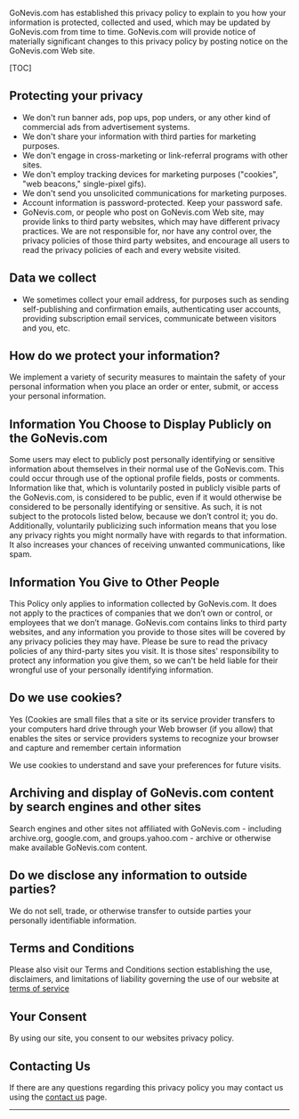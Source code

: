  GoNevis.com has established this privacy policy to explain to you how your
information is protected, collected and used, which may be updated by
GoNevis.com from time to time. GoNevis.com will provide notice of
materially significant changes to this privacy policy by posting notice
on the GoNevis.com Web site.

[TOC]


## Protecting your privacy

* We don't run banner ads, pop ups, pop unders, or any other kind of
commercial ads from advertisement systems.
* We don't share your information with third parties for marketing
purposes.
* We don't engage in cross-marketing or link-referral programs with other
sites.
* We don't employ tracking devices for marketing purposes ("cookies",
"web beacons," single-pixel gifs).
* We don't send you unsolicited communications for marketing purposes.
* Account information is password-protected. Keep your password safe.
* GoNevis.com, or people who post on GoNevis.com Web site, may provide links to third
party websites, which may have different privacy practices. We are not
responsible for, nor have any control over, the privacy policies of those
third party websites, and encourage all users to read the privacy
policies of each and every website visited.

## Data we collect

* We sometimes collect your email address, for purposes such as sending
self-publishing and confirmation emails, authenticating user accounts,
providing subscription email services, communicate between visitors and
you, etc.


## How do we protect your information?

 We implement a variety of security measures to maintain the safety of
your personal information when you place an order or enter, submit, or
access your personal information.

## Information You Choose to Display Publicly on the GoNevis.com

 Some users may elect to publicly post personally identifying or sensitive
information about themselves in their normal use of the GoNevis.com. This
could occur through use of the optional profile fields, posts or
comments. Information like that, which is voluntarily posted in publicly
visible parts of the GoNevis.com, is considered to be public, even if it
would otherwise be considered to be personally identifying or sensitive.
As such, it is not subject to the protocols listed below, because we
don’t control it; you do. Additionally, voluntarily publicizing such
information means that you lose any privacy rights you might normally
have with regards to that information. It also increases your chances of
receiving unwanted communications, like spam.

## Information You Give to Other People

 This Policy only applies to information collected by GoNevis.com. It
does not apply to the practices of companies that we don’t own or
control, or employees that we don’t manage. GoNevis.com contains links to
third party websites, and any information you provide to those sites will
be covered by any privacy policies they may have. Please be sure to read
the privacy policies of any third-party sites you visit. It is those
sites' responsibility to protect any information you give them, so we
can't be held liable for their wrongful use of your personally
identifying information.

## Do we use cookies?

 Yes (Cookies are small files that a site or its service provider
transfers to your computers hard drive through your Web browser
(if you allow) that enables the sites or service providers systems to
recognize your browser and capture and remember certain information

We use cookies to understand and save your preferences for future visits.

## Archiving and display of GoNevis.com content by search engines and other sites

 Search engines and other sites not affiliated with GoNevis.com - including
archive.org, google.com, and groups.yahoo.com - archive or otherwise make
available GoNevis.com content.

## Do we disclose any information to outside parties?

 We do not sell, trade, or otherwise transfer to outside parties your
personally identifiable information.

## Terms and Conditions

 Please also visit our Terms and Conditions section establishing the use,
disclaimers, and limitations of liability governing the use of our
website at [terms of service][1]

## Your Consent

By using our site, you consent to our websites privacy policy.

## Contacting Us

 If there are any questions regarding this privacy policy you may contact
us using the [contact us][2] page.

- - -

[1]: https://www.gonevis.com/tos/
[2]: https://www.gonevis.com/contact-us/
